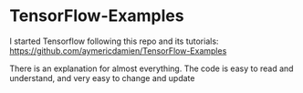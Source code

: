 # TensorFlow-Examples
I started Tensorflow following this repo and its tutorials:
https://github.com/aymericdamien/TensorFlow-Examples

There is an explanation for almost everything. The code is easy to read and understand, and very easy to change and update
